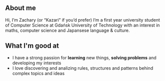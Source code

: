 ## About me
Hi, I’m Zachary (or “Kazari” if you’d prefer)
I’m a first year university student of Computer Science at Gdańsk University of Technology 
with an interest in maths, computer science and Japansese language & culture.

## What I'm good at
- I have a strong passion for **learning** new things, **solving problems** and developing my interests
- I love discovering and analizing rules, structures and patterns behind complex topics and ideas
